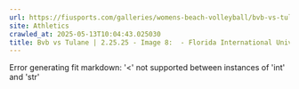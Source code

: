 ```yaml
---
url: https://fiusports.com/galleries/womens-beach-volleyball/bvb-vs-tulane-2-25-25/image-8/355/62561
site: Athletics
crawled_at: 2025-05-13T10:04:43.025030
title: Bvb vs Tulane | 2.25.25 - Image 8:  - Florida International University
---
```


Error generating fit markdown: '<' not supported between instances of 'int' and 'str'